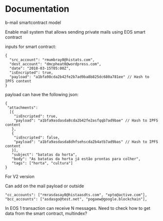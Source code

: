 # Documentation

b-mail smartcontract model

Enable mail system that allows sending private mails using EOS smart contract
 
inputs for smart contract:

```
{
  "src_account": "rmumbray0@histats.com",
  "dest_account": "dmcpheat0@wordpress.com",
  "date": "2018-03-15T05:00Z",
  "isEncripted": true,
  "payload": "a1bfa98cda2b42fe2b7ad9ba8b825dc680a781ee" // Hash to IPFS content
}
```

payload can have the following json:
```
{
 "attachments":
  [{
    "isEncripted": true,
    "payload": "a1bfa9asdasda8cda2b42fe2asfqqb7ad9bae" // Hash to IPFS content
   },
   {
    "isEncripted": false,
    "payload": "a1bfa9asdasda8dhfsehscda2b4atb7ad9bas" // Hash to IPFS content
   }],
   "subject": "batatas da horta",
   "body": "As batatas da horta já estão prontas para colher",
   "tags": ["horta", "cultura"]
}
```
For V2 version

Can add on the mail payload or outside

```
"cc_accounts": ["rmrasdasay0@histaasdts.com", "xpto@active.com"],
"bcc_accounts": ["asdasgo@test.net", "pogaew@google.blockchain"],
```

In EOS 1 transaction can receive N messages.
Need to check how to get data from the smart contract, multindex?

